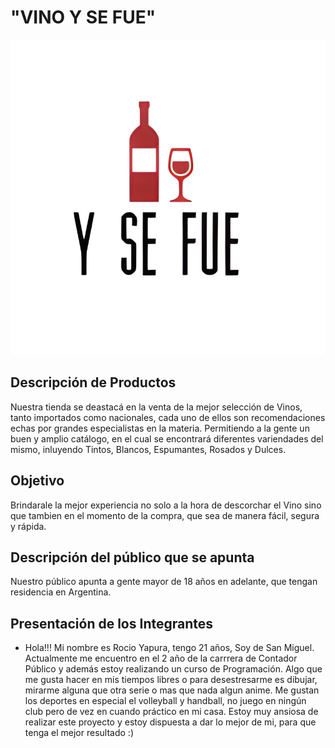 # "VINO Y SE FUE"
![](/Logo.png)


## Descripción de Productos
Nuestra tienda se deastacá en la venta de la mejor selección de Vinos, tanto importados como nacionales, cada uno de ellos son recomendaciones echas por grandes especialistas en la materia. Permitiendo a la gente un buen y amplio catálogo, en el cual se encontrará diferentes variendades del mismo, inluyendo Tintos, Blancos, Espumantes, Rosados y Dulces. 


## Objetivo 
Brindarale la mejor experiencia no solo a la hora de descorchar el Vino sino que tambien en el momento de la compra, que sea de manera fácil, segura y rápida. 


## Descripción del público que se apunta
Nuestro público apunta a gente mayor de 18 años en adelante, que tengan residencia en Argentina. 


## Presentación de los Integrantes
* Hola!!! Mi nombre es Rocio Yapura, tengo 21 años, Soy de San Miguel. Actualmente me encuentro en el 2 año de la carrrera de Contador Público y además estoy realizando un curso de Programación. Algo que me gusta hacer en mis tiempos libres o para desestresarme es dibujar, mirarme alguna que otra serie o mas que nada algun anime. Me gustan los deportes en especial el volleyball y handball, no juego en ningún club pero de vez en cuando práctico en mi casa. 
Estoy muy ansiosa de realizar este proyecto y estoy dispuesta a dar lo mejor de mi, para que tenga el mejor resultado :)  

